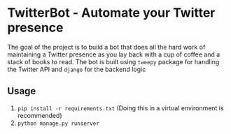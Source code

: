 # TwitterBot - Automate your Twitter presence

The goal of the project is to build a bot that does all the hard work of maintaining a Twitter presence as you lay back with a cup of coffee and a stack of books to read. The bot is built using `tweepy` package for handling the Twitter API and `django` for the backend logic 

## Usage

1. `pip install -r requirements.txt` (Doing this in a virtual environment is recommended)
2. `python manage.py runserver`